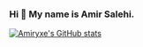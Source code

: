 ### Hi 👋 My name is Amir Salehi.

[![Amiryxe's GitHub stats](https://github-readme-stats-git-masterrstaa-rickstaa.vercel.app/api?username=amiryxe&theme=ayu-mirage)](https://github.com/amiryxe/)


<!--
**amiryxe/amiryxe** is a ✨ _special_ ✨ repository because its `README.md` (this file) appears on your GitHub profile.

Here are some ideas to get you started:

- 🔭 I’m currently working on ...
- 🌱 I’m currently learning ...
- 👯 I’m looking to collaborate on ...
- 🤔 I’m looking for help with ...
- 💬 Ask me about ...
- 📫 How to reach me: ...
- 😄 Pronouns: ...
- ⚡ Fun fact: ...
-->
